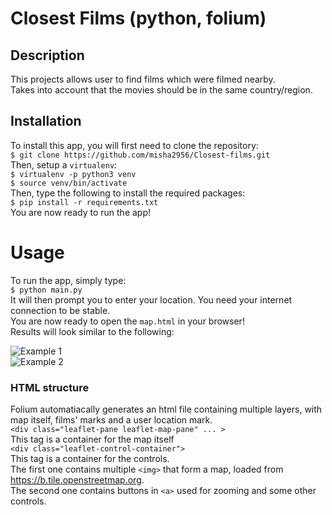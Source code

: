 # Closest Films (python, folium)

## Description

This projects allows user to find films which were filmed nearby.\
Takes into account that the movies should be in the same country/region.

## Installation

To install this app, you will first need to clone the repository:\
```$ git clone https://github.com/misha2956/Closest-films.git```\
Then, setup a `virtualenv`:\
```$ virtualenv -p python3 venv```\
```$ source venv/bin/activate```\
Then, type the following to install the required packages:\
```$ pip install -r requirements.txt```\
You are now ready to run the app!

# Usage

To run the app, simply type:\
```$ python main.py```\
It will then prompt you to enter your location. You need your internet connection to be stable.\
You are now ready to open the `map.html` in your browser!\
Results will look similar to the following:

![Example 1](examples/img_Lviv.png?raw=true "Example 1")\
![Example 2](examples/img_NewYork.png?raw=true "Example 2")

### HTML structure
Folium automatiacally generates an html file containing multiple layers, with map itself, films' marks and a user location mark.\
```<div class="leaflet-pane leaflet-map-pane" ... >```\
This tag is a container for the map itself\
```<div class="leaflet-control-container">```\
This tag is a container for the controls.\
The first one contains multiple `<img>` that form a map, loaded from https://b.tile.openstreetmap.org. \
The second one contains buttons in `<a>` used for zooming and some other controls.

